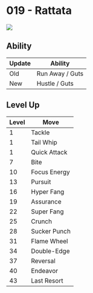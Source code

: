# 019 - Rattata
![][019]

## Ability

Update | Ability
---    | ---
Old    | Run Away / Guts
New    | Hustle / Guts

## Level Up

Level | Move
---   | ---
  1   | Tackle
  1   | Tail Whip
  1   | Quick Attack
  7   | Bite
 10   | Focus Energy
 13   | Pursuit
 16   | Hyper Fang
 19   | Assurance
 22   | Super Fang
 25   | Crunch
 28   | Sucker Punch
 31   | Flame Wheel
 34   | Double-Edge
 37   | Reversal
 40   | Endeavor
 43   | Last Resort



[019]: /img/pokemon/019.png
